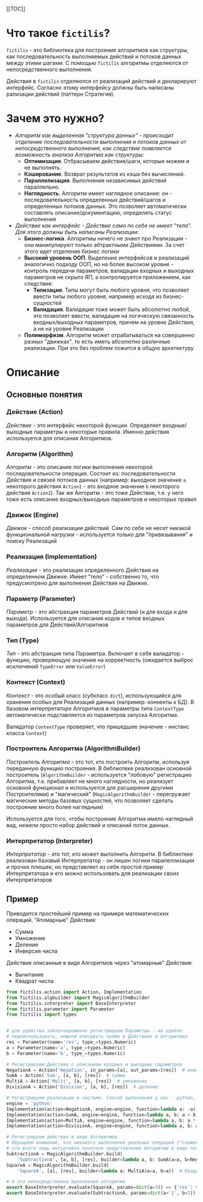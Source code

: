 

[[_TOC_]]


# Что такое `fictilis`?

`fictilis` - это библиотека для построения алгоритмов как структуры, 
как последовательность выполняемых действий и потоков данных между этими шагами. 
С помощью `fictilis` алгоритмы отделяются от непосредственного выполнения.

Действия в `fictilis` отделяются от реализаций действий и декларируют интерфейс.
Согласно этому интерфейсу должны быть написаны рализации действий 
(паттерн Стратегия).


# Зачем это нужно?

* _Алгоритм как выделенная "структура данных" - происходит отделение 
  последовательности выполнения и потоков данных от непосредственного 
  выполнения, как следствие появляется возможность анализа Алгоритма как структуры_:
   * **Оптимизация**. Отбрасываем действия/шаги, которые можем и не выполнять.
   * **Кэширование**. Возврат результатов из кэша без вычислений.
   * **Параллелизация**. Выполнения независимых действий параллельно.
   * **Наглядность**. Алгоритм имеет наглядное описание: он - последовательность 
     определенных действий/шагов и определенных потоков данных. 
     Это позволяет автоматически составлять описание/документацию, определять
     статус выполнения
* _Действие как интерфейс - Действие само по себе не имеет "тела". Для этого должны
  быть написаны Реализации_:
   * **Бизнес-логика**. Алгоритмы ничего не знают про Реализации - они манипулируют 
     только абтрактными Действиями. За счет этого идет отделение бизнес логики
   * **Высокий уровень ООП**. Выделение интерфейсов и реализаций аналогично подходу ООП, 
     но на более высоком уровне - контроль передачи параметров, валидации входных 
     и выходных параметров не скрыто ЯП, а контролируется приложением, как следствие:
      * **Типизация**. Типы могут быть любого уровня, что позволяет ввести типы любого 
        уровня, например исходя из бизнес-сущностей
      * **Валидация**. Валидация тоже может быть абсолютно любой, это позволяет
        ввести, валидация на логическую связанность входных/выходных параметров, 
        причем на уровне Действия, а не на уровне Реализации
   * **Полиморфизм**. Алгоритм может отрабатываться на совершенно разных "движках", 
     то есть иметь абсолютно различные реализации. При это без проблем ложится
     в общую архитектуру
 
# Описание

## Основные понятия

### Действие (Action)

*Действие* - это интерфейс некоторой функции. Определяет входные/выходные параметры и 
некоторые правила. Именно действия используется для описания Алгоритмов.

### Алгоритм (Algorithm)

*Алгоритм* - это описание логики выполнения некоторой последовательности операция.
Состоит из: последовательности Действия и связей потоков данных 
(например: выходное значение `a` некоторого действия `Action1` - 
это входное значение `b` некоторого действия `Action2`). 
Так же Алгоритм - это тоже Действие, т.е. у него тоже есть описание 
входных/выходных параметров и некоторых правил

### Движок (Engine)

*Движок* - способ реализации действий. Сам по себе не несет никакой 
функциональной нагрузки - используется только для "привязывания" и поиску
Реализаций

### Реализация (Implementation)

*Реализация* - это реализация определенного Действия на определенном Движке.
Имеет "тело" - собственно то, что предусмотрено для выполнения Действия 
на Движке.

### Параметр (Parameter)

*Параметр* - это абстракция параметров Действий (и для входа и для выхода). 
Используется для описания кодов и типов входных параметров для Действий/Алгоритмов

### Тип (Type)

*Тип* - это абстракция типа Параметра. Включает в себя валидатор - функцию, 
проверяющую значение на корректность (ожидается выброс исключений 
`TypeError` или `ValueError`)

### Контекст (Context)

*Контекст* - это особый класс (субкласс `dict`), использующийся для хранения особых
для Реализаций данных (например: коннекты к БД). 
В базовом интерпретаторе Алгоритмов в параметры типа `ContextType` 
автоматически подставляется из параметров запуска Алгоритма. 

Валидатор `ContextType` проверяет, что пришедшее значение - инстанс 
класса `Context`)


### Построитель Алгоритма (AlgorithmBuilder)

*Построитель Алгоритма* - это тот, кто построить Алгоритм, используя переданную 
функцию построения. В библиотеке реализован основной построитель 
(`AlgorithmBuilder` - используется "лобовую" регистрацию Алгоритма, т.е. 
прибавляет не много наглядности, но реализует основной функционал и используется
для расширения другими Построителями) и "магический" (`MagicAlgorithmBuilder` - 
перегружает магические методы базовых сущностей, что позволяет сделать построение
много более наглядным)

Используется для того, чтобы построение Алгоритма имело наглядный вид, нежели 
просто набор действий и описаний поток данных.


### Интерпретатор (Interpreter)

*Интерпретатор* - это тот, кто может выполнить Алгоритм. В библиотеке реализован 
базовый Интерпретатор - он лишен логики паралеллизации и прочих плюшек, но 
представляет из себя простой пример Интерпретатора и его можно использовать для
реализации своих Интерпретаторов

## Пример

Приводится простейший пример на примере математических операций. 
"Атомарные" Действия:
* Сумма
* Умножение
* Деление 
* Инверсия числа

Действия описанные в виде Алгоритмов через "атомарные" Действия:
* Вычитание
* Квадрат числа

```python
from fictilis.action import Action, Implementation
from fictilis.algbuilder import MagicAlgorithmBuilder
from fictilis.interpreter import BaseInterpreter
from fictilis.parameter import Parameter
from fictilis import types


# для удобства заблоговременно регистрируем Параметры - их удобно 
# переиспользовать, нежели описывать прямо в Действиях и Алгоритмах
res = Parameter(name='res', type_=types.Numeric)
a = Parameter(name='a', type_=types.Numeric)
b = Parameter(name='b', type_=types.Numeric)

# Регистрируем Действия с описанием входных и выходных параметров 
NegationA = Action('Negation', in_params=[a], out_params=[res])  # инверсия числа
SumA = Action('Sum', [a, b], [res])  # сумма
MultiA = Action('Multi', [a, b], [res])  # умножение
DivisionA = Action('Division', [a, b], [res])  # деление

# Регистрируем реализации в системе. Способ выполнения у нас - python, поэтому и укажем такой Движок
engine = 'python'
Implementation(action=NegationA, engine=engine, function=lambda a: -a)
Implementation(action=SumA, engine=engine, function=lambda a, b: a + b)
Implementation(action=MultiA, engine=engine, function=lambda a, b: a * b)
Implementation(action=DivisionA, engine=engine, function=lambda a, b: a / b)

# Регистрируем действия в виде Алгоритмов.
# Обращаем внимание, что никакого выполнения реальных операций ("сложение" и прочее) в этот момент не происходит -
# это всего лишь интуитивно понятное представление Алгоритма в виде последовательности Действий и потоков данных
SubtractionA = MagicAlgorithmBuilder.build(
    'SubtractionA', [a, b], [res], builder=lambda a, b: SumA(a=a, b=NegationA(b)))  # Вычитание
SquareA = MagicAlgorithmBuilder.build(
    'SquareA', [a], [res], builder=lambda a: MultiA(a=a, b=a))  # Квадрат числа

# А это непосредственно выполнения алгоритма
assert BaseInterpreter.evaluate(SquareA, params=dict(a=3)) == {'res': 9}
assert BaseInterpreter.evaluate(SubtractionA, params=dict(a='1', b=2)) == {'res': -1}

```
